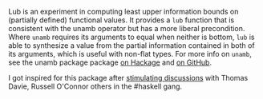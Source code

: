 Lub is an experiment in computing least upper information bounds on (partially defined) functional values.
It provides a `lub` function that is consistent with the unamb operator but has a more liberal precondition.
Where `unamb` requires its arguments to equal when neither is bottom, `lub` is able to synthesize a value from the partial information contained in both of its arguments, which is useful with non-flat types.
For more info on `unamb`, see the unamb package package [on Hackage](http://hackage.haskell.org/package/lub) and [on GitHub](http://github.com/conal/unamb).

I got inspired for this package after [stimulating discussions](http://tunes.org/~nef/logs/haskell/08.11.17) with Thomas Davie, Russell O'Connor others in the #haskell gang.
